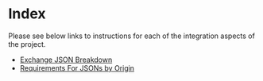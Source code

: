 # Index

Please see below links to instructions for each of the integration aspects of the project.

- [Exchange JSON Breakdown](./json_breakdown.md)
- [Requirements For JSONs by Origin](./json_requirements.md)
